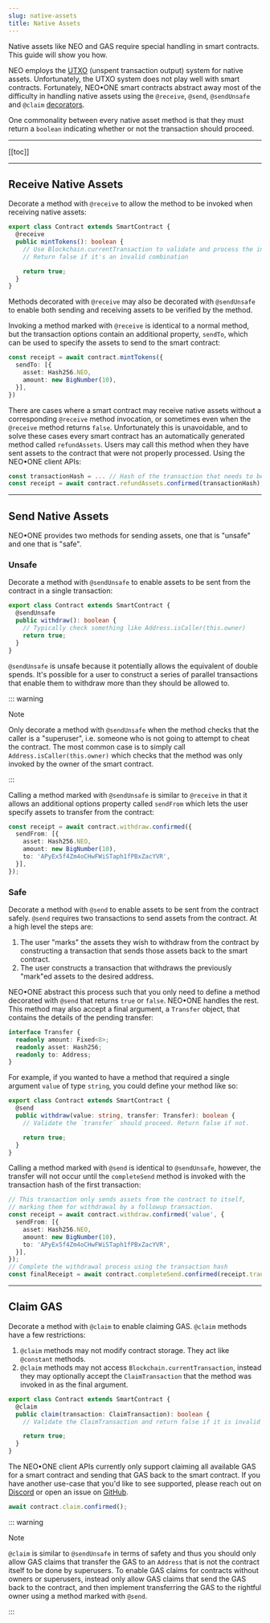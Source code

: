 ```yaml
---
slug: native-assets
title: Native Assets
---
```

Native assets like NEO and GAS require special handling in smart contracts. This guide will show you how.

NEO employs the [UTXO](https://en.wikipedia.org/wiki/Unspent_transaction_output) (unspent transaction output) system for native assets. Unfortunately, the UTXO system does not play well with smart contracts. Fortunately, NEO•ONE smart contracts abstract away most of the difficulty in handling native assets using the `@receive`, `@send`, `@sendUnsafe` and `@claim` [decorators](https://www.typescriptlang.org/docs/handbook/decorators.html).

One commonality between every native asset method is that they must return a `boolean` indicating whether or not the transaction should proceed.

---

[[toc]]

---

## Receive Native Assets

Decorate a method with `@receive` to allow the method to be invoked when receiving native assets:

```typescript
export class Contract extends SmartContract {
  @receive
  public mintTokens(): boolean {
    // Use Blockchain.currentTransaction to validate and process the inputs/outputs.
    // Return false if it's an invalid combination

    return true;
  }
}
```

Methods decorated with `@receive` may also be decorated with `@sendUnsafe` to enable both sending and receiving assets to be verified by the method.

Invoking a method marked with `@receive` is identical to a normal method, but the transaction options contain an additional property, `sendTo`, which can be used to specify the assets to send to the smart contract:

```typescript
const receipt = await contract.mintTokens({
  sendTo: [{
    asset: Hash256.NEO,
    amount: new BigNumber(10),
  }],
})
```

There are cases where a smart contract may receive native assets without a corresponding `@receive` method invocation, or sometimes even when the `@receive` method returns `false`. Unfortunately this is unavoidable, and to solve these cases every smart contract has an automatically generated method called `refundAssets`. Users may call this method when they have sent assets to the contract that were not properly processed. Using the NEO•ONE client APIs:

```typescript
const transactionHash = ... // Hash of the transaction that needs to be refunded
const receipt = await contract.refundAssets.confirmed(transactionHash);
```

---

## Send Native Assets

NEO•ONE provides two methods for sending assets, one that is "unsafe" and one that is "safe".

### Unsafe

Decorate a method with `@sendUnsafe` to enable assets to be sent from the contract in a single transaction:

```typescript
export class Contract extends SmartContract {
  @sendUnsafe
  public withdraw(): boolean {
    // Typically check something like Address.isCaller(this.owner)
    return true;
  }
}
```

`@sendUnsafe` is unsafe because it potentially allows the equivalent of double spends. It's possible for a user to construct a series of parallel transactions that enable them to withdraw more than they should be allowed to.

::: warning

Note

Only decorate a method with `@sendUnsafe` when the method checks that the caller is a "superuser", i.e. someone who is not going to attempt to cheat the contract. The most common case is to simply call `Address.isCaller(this.owner)` which checks that the method was only invoked by the owner of the smart contract.

:::

Calling a method marked with `@sendUnsafe` is similar to `@receive` in that it allows an additional options property called `sendFrom` which lets the user specify assets to transfer from the contract:

```typescript
const receipt = await contract.withdraw.confirmed({
  sendFrom: [{
    asset: Hash256.NEO,
    amount: new BigNumber(10),
    to: 'APyEx5f4Zm4oCHwFWiSTaph1fPBxZacYVR',
  }],
});
```

### Safe

Decorate a method with `@send` to enable assets to be sent from the contract safely. `@send` requires two transactions to send assets from the contract. At a high level the steps are:

  1. The user "marks" the assets they wish to withdraw from the contract by constructing a transaction that sends those assets back to the smart contract.
  2. The user constructs a transaction that withdraws the previously "mark"ed assets to the desired address.

NEO•ONE abstract this process such that you only need to define a method decorated with `@send` that returns `true` or `false`. NEO•ONE handles the rest. This method may also accept a final argument, a `Transfer` object, that contains the details of the pending transfer:

```typescript
interface Transfer {
  readonly amount: Fixed<8>;
  readonly asset: Hash256;
  readonly to: Address;
}
```

For example, if you wanted to have a method that required a single argument `value` of type `string`, you could define your method like so:

```typescript
export class Contract extends SmartContract {
  @send
  public withdraw(value: string, transfer: Transfer): boolean {
    // Validate the `transfer` should proceed. Return false if not.

    return true;
  }
}
```

Calling a method marked with `@send` is identical to `@sendUnsafe`, however, the transfer will not occur until the `completeSend` method is invoked with the transaction hash of the first transaction:

```typescript
// This transaction only sends assets from the contract to itself,
// marking them for withdrawal by a followup transaction.
const receipt = await contract.withdraw.confirmed('value', {
  sendFrom: [{
    asset: Hash256.NEO,
    amount: new BigNumber(10),
    to: 'APyEx5f4Zm4oCHwFWiSTaph1fPBxZacYVR',
  }],
});
// Complete the withdrawal process using the transaction hash
const finalReceipt = await contract.completeSend.confirmed(receipt.transaction.hash);
```

---

## Claim GAS

Decorate a method with `@claim` to enable claiming GAS. `@claim` methods have a few restrictions:

  1. `@claim` methods may not modify contract storage. They act like `@constant` methods.
  2. `@claim` methods may not access `Blockchain.currentTransaction`, instead they may optionally accept the `ClaimTransaction` that the method was invoked in as the final argument.

```typescript
export class Contract extends SmartContract {
  @claim
  public claim(transaction: ClaimTransaction): boolean {
    // Validate the ClaimTransaction and return false if it is invalid

    return true;
  }
}
```

The NEO•ONE client APIs currently only support claiming all available GAS for a smart contract and sending that GAS back to the smart contract. If you have another use-case that you'd like to see supported, please reach out on [Discord](https://discordapp.com/invite/S86PqDE) or open an issue on [GitHub](https://github.com/neo-one-suite/neo-one/issues/new).

```typescript
await contract.claim.confirmed();
```

::: warning

Note

`@claim` is similar to `@sendUnsafe` in terms of safety and thus you should only allow GAS claims that transfer the GAS to an `Address` that is not the contract itself to be done by superusers. To enable GAS claims for contracts without owners or superusers, instead only allow GAS claims that send the GAS back to the contract, and then implement transferring the GAS to the rightful owner using a method marked with `@send`.

:::
